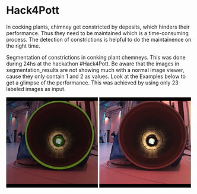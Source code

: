﻿# Hack4Pott
In cocking plants, chimney get constricted by deposits, which hinders their performance. Thus they need to be maintained which is a time-consuming process.
The detection of constrictions is helpful to do the maintainence on the right time.

Segmentation of constrictions in conking plant chemneys.
This was done during 24hs at the hackathon #Hack4Pott.
Be aware that the images in segmentation_results are not showing much with a normal image viewer, cause they only contain 1 and 2 as values. Look at the Examples below to get a glimpse of the performance. This was achieved by using only 23 labeled images as input.


<p>
  <img src="Example_Input.png" alt="Raw Image of an constricted pipe model" style="width: 49%;"/>
  <img src="Example_Segmentation.png" alt="Segmentation of the constriction and the pipe in the image" style="width: 49%;"/>
</p>
